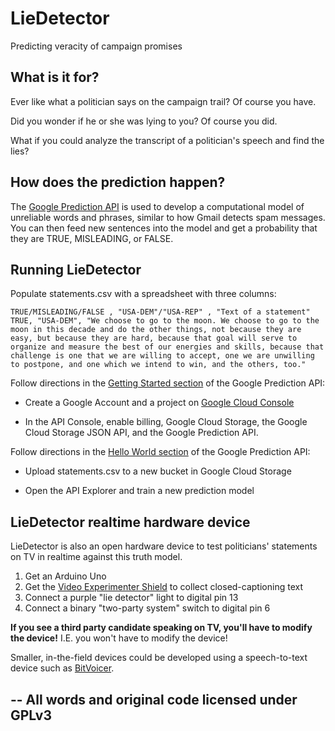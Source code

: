 LieDetector
===========

Predicting veracity of campaign promises

## What is it for?

Ever like what a politician says on the campaign trail? Of course you have.

Did you wonder if he or she was lying to you? Of course you did.

What if you could analyze the transcript of a politician's speech and find the lies?

## How does the prediction happen?

The
<a href="https://developers.google.com/prediction/">Google Prediction API</a>
is used to develop a computational model of unreliable words and phrases, similar
to how Gmail detects spam messages. You can then feed new sentences into the model
and get a probability that they are TRUE, MISLEADING, or FALSE.

## Running LieDetector

Populate statements.csv with a spreadsheet with three columns:

    TRUE/MISLEADING/FALSE , "USA-DEM"/"USA-REP" , "Text of a statement"
    TRUE, "USA-DEM", "We choose to go to the moon. We choose to go to the moon in this decade and do the other things, not because they are easy, but because they are hard, because that goal will serve to organize and measure the best of our energies and skills, because that challenge is one that we are willing to accept, one we are unwilling to postpone, and one which we intend to win, and the others, too."

Follow directions in the
<a href="https://developers.google.com/prediction/docs/getting-started">Getting Started section</a>
of the Google Prediction API:

* Create a Google Account and a project on <a href="https://cloud.google.com/console">Google Cloud Console</a>

* In the API Console, enable billing, Google Cloud Storage, the Google Cloud Storage JSON API, and the Google Prediction API.

Follow directions in the
<a href="https://developers.google.com/prediction/docs/hello_world">Hello World section</a>
of the Google Prediction API:

* Upload statements.csv to a new bucket in Google Cloud Storage

* Open the API Explorer and train a new prediction model

## LieDetector realtime hardware device

LieDetector is also an open hardware device to test politicians' statements on TV in realtime against this truth model.

1. Get an Arduino Uno
2. Get the <a href="http://nootropicdesign.com/ve/">Video Experimenter Shield</a> to collect closed-captioning text
3. Connect a purple "lie detector" light to digital pin 13
4. Connect a binary "two-party system" switch to digital pin 6

**If you see a third party candidate speaking on TV, you'll have to modify the device!** I.E. you won't have to modify the device!

Smaller, in-the-field devices could be developed using a speech-to-text device such as
<a href="http://www.bitsophia.com/BitVoicer.aspx">BitVoicer</a>.

--
All words and original code licensed under GPLv3
--
